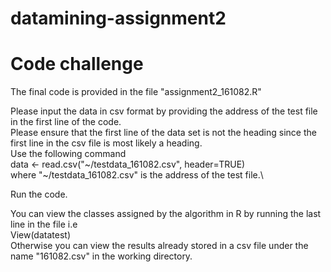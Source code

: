 # datamining-assignment2
# Code challenge
The final code is provided in the file "assignment2_161082.R"

Please input the data in csv format by providing the address of the test file in the first line of the code.\
Please ensure that the first line of the data set is not the heading since the first line in the csv file is most likely a heading.\
Use the following command\
	data <- read.csv("\~/testdata_161082.csv", header=TRUE)\
where "\~/testdata_161082.csv" is the address of the test file.\

Run the code.

You can view the classes assigned by the algorithm in R by running the last line in the file i.e\
	View(datatest)\
Otherwise you can view the results already stored in a csv file under the name "161082.csv" in the working directory.

